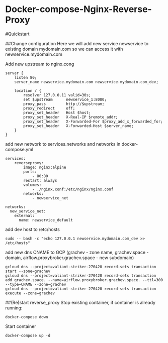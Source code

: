 Docker-compose-Nginx-Reverse-Proxy
===================================

#Quickstart

##Change configuration
Here we will add new service newservice to existing domain mydomain.com so we can access it with
newservice.mydomain.com

Add new upstream to nginx.cong

    server {
        listen 80;
        server_name newservice.mydomain.com newservice.mydomain.com_dev;

        location / {
            resolver 127.0.0.11 valid=30s;
            set $upstream      newservice_1:8080;
            proxy_pass         http://$upstream;
            proxy_redirect     off;
            proxy_set_header   Host $host;
            proxy_set_header   X-Real-IP $remote_addr;
            proxy_set_header   X-Forwarded-For $proxy_add_x_forwarded_for;
            proxy_set_header   X-Forwarded-Host $server_name;
        }
    }
add new network to services.networks and networks in docker-compose.yml

    services:
        reverseproxy:
            image: nginx:alpine
            ports:
                - 80:80
            restart: always
            volumes:
                - ./nginx.conf:/etc/nginx/nginx.conf
            networks:
                - newservice_net
    
    networks:
      new_service_net:
        external:
          name: newservice_default


add dev host to /etc/hosts 

    sudo -- bash -c "echo 127.0.0.1 newservice.mydomain.com_dev >> /etc/hosts"

add new dns CNAME to GCP (grachev - zone name, grachev.space - domain, airflow.proxybroker.grachev.space - new subdomain) 

    gcloud dns --project=valiant-striker-270420 record-sets transaction start --zone=grachev
    gcloud dns --project=valiant-striker-270420 record-sets transaction add grachev.space. --name=airflow.proxybroker.grachev.space. --ttl=300 --type=CNAME --zone=grachev
    gcloud dns --project=valiant-striker-270420 record-sets transaction execute --zone=grachev
    
##(Re)start reverse_proxy
Stop existing container, if container is already running: 

    docker-compose down 
Start container
    
    docker-compose up -d
